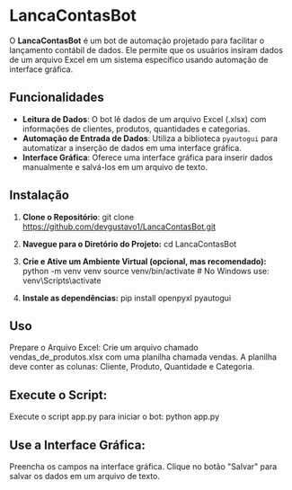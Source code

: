 # LancaContasBot

O **LancaContasBot** é um bot de automação projetado para facilitar o lançamento contábil de dados. Ele permite que os usuários insiram dados de um arquivo Excel em um sistema específico usando automação de interface gráfica.

## Funcionalidades

- **Leitura de Dados**: O bot lê dados de um arquivo Excel (.xlsx) com informações de clientes, produtos, quantidades e categorias.
- **Automação de Entrada de Dados**: Utiliza a biblioteca `pyautogui` para automatizar a inserção de dados em uma interface gráfica.
- **Interface Gráfica**: Oferece uma interface gráfica para inserir dados manualmente e salvá-los em um arquivo de texto.

## Instalação

1. **Clone o Repositório**:
   git clone https://github.com/devgustavo1/LancaContasBot.git

2. **Navegue para o Diretório do Projeto:**
cd LancaContasBot
3. **Crie e Ative um Ambiente Virtual (opcional, mas recomendado):**
python -m venv venv
source venv/bin/activate  # No Windows use: venv\Scripts\activate
4. **Instale as dependências:**
pip install openpyxl pyautogui
## Uso
Prepare o Arquivo Excel:
Crie um arquivo chamado vendas_de_produtos.xlsx com uma planilha chamada vendas.
A planilha deve conter as colunas: Cliente, Produto, Quantidade e Categoria.
## Execute o Script:
Execute o script app.py para iniciar o bot:
python app.py
## Use a Interface Gráfica:
Preencha os campos na interface gráfica.
Clique no botão "Salvar" para salvar os dados em um arquivo de texto.